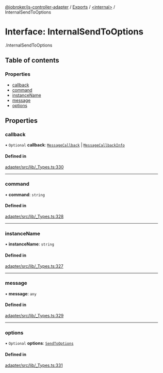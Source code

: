 [@iobroker/js-controller-adapter](../README.md) / [Exports](../modules.md) / [<internal\>](../modules/internal_.md) / InternalSendToOptions

# Interface: InternalSendToOptions

[<internal>](../modules/internal_.md).InternalSendToOptions

## Table of contents

### Properties

- [callback](internal_.InternalSendToOptions.md#callback)
- [command](internal_.InternalSendToOptions.md#command)
- [instanceName](internal_.InternalSendToOptions.md#instancename)
- [message](internal_.InternalSendToOptions.md#message)
- [options](internal_.InternalSendToOptions.md#options)

## Properties

### callback

• `Optional` **callback**: [`MessageCallback`](../modules/internal_.md#messagecallback) \| [`MessageCallbackInfo`](internal_.MessageCallbackInfo.md)

#### Defined in

[adapter/src/lib/_Types.ts:330](https://github.com/ioBroker/ioBroker.js-controller/blob/4e47270e/packages/adapter/src/lib/_Types.ts#L330)

___

### command

• **command**: `string`

#### Defined in

[adapter/src/lib/_Types.ts:328](https://github.com/ioBroker/ioBroker.js-controller/blob/4e47270e/packages/adapter/src/lib/_Types.ts#L328)

___

### instanceName

• **instanceName**: `string`

#### Defined in

[adapter/src/lib/_Types.ts:327](https://github.com/ioBroker/ioBroker.js-controller/blob/4e47270e/packages/adapter/src/lib/_Types.ts#L327)

___

### message

• **message**: `any`

#### Defined in

[adapter/src/lib/_Types.ts:329](https://github.com/ioBroker/ioBroker.js-controller/blob/4e47270e/packages/adapter/src/lib/_Types.ts#L329)

___

### options

• `Optional` **options**: [`SendToOptions`](internal_.SendToOptions.md)

#### Defined in

[adapter/src/lib/_Types.ts:331](https://github.com/ioBroker/ioBroker.js-controller/blob/4e47270e/packages/adapter/src/lib/_Types.ts#L331)
